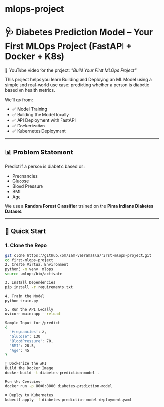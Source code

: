 # mlops-project
# 🩺 Diabetes Prediction Model – Your First MLOps Project (FastAPI + Docker + K8s)

🎥 YouTube video for the project: *"Build Your First MLOps Project"*

This project helps you learn Building and Deploying an ML Model using a simple and real-world use case: predicting whether a person is diabetic based on health metrics.  

We’ll go from:

- ✅ Model Training  
- ✅ Building the Model locally  
- ✅ API Deployment with FastAPI  
- ✅ Dockerization  
- ✅ Kubernetes Deployment  

---

## 📊 Problem Statement  

Predict if a person is diabetic based on:

- Pregnancies  
- Glucose  
- Blood Pressure  
- BMI  
- Age  

We use a **Random Forest Classifier** trained on the **Pima Indians Diabetes Dataset**.

---

## 🚀 Quick Start  

### 1. Clone the Repo
```bash
git clone https://github.com/iam-veeramalla/first-mlops-project.git
cd first-mlops-project
2. Create Virtual Environment
python3 -m venv .mlops
source .mlops/bin/activate

3. Install Dependencies
pip install -r requirements.txt

4. Train the Model
python train.py

5. Run the API Locally
uvicorn main:app --reload

Sample Input for /predict
{
  "Pregnancies": 2,
  "Glucose": 130,
  "BloodPressure": 70,
  "BMI": 28.5,
  "Age": 45
}

🐳 Dockerize the API
Build the Docker Image
docker build -t diabetes-prediction-model .

Run the Container
docker run -p 8000:8000 diabetes-prediction-model

☸️ Deploy to Kubernetes
kubectl apply -f diabetes-prediction-model-deployment.yaml
